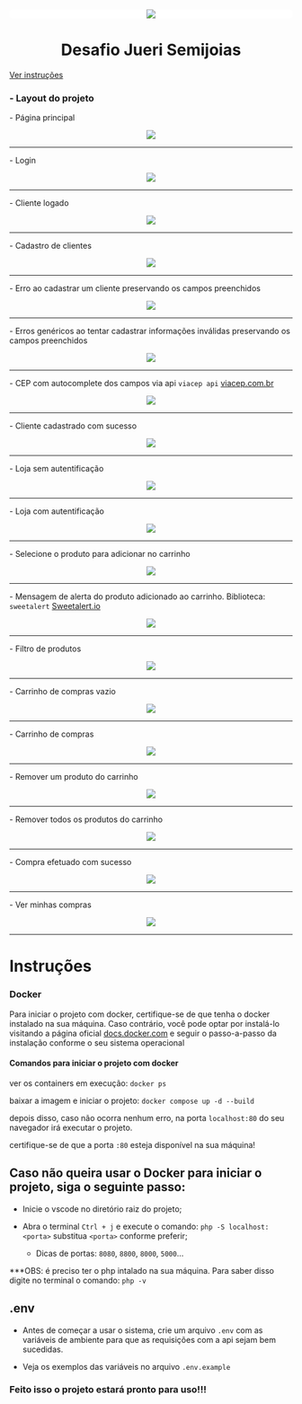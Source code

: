 
<div style="background: #fff; text-align: center; border-radius: 5px; margin: 10px 0;">
  <img src="./views/assets/images/readme/pages/logo.png" />
</div>

<h1 style="text-align: center;">
  Desafio Jueri Semijoias
</h1>

<a href="#instructions" style="margin: 5px 0;">
  Ver instruções
</a>

<h3>
  - Layout do projeto
</h3>

<p>
  - Página principal
</p>

<div style=" text-align: center; border-radius: 5px; margin: 10px 0;">
  <img src="./views/assets/images/readme/gif/dashboard.gif" />
</div>

<hr>

<p>
  - Login
</p>

<div style=" text-align: center; border-radius: 5px; margin: 10px 0;">
  <img src="./views/assets/images/readme/pages/page-login.png" />
</div>

<hr>

<p>
  - Cliente logado 
</p>

<div style=" text-align: center; border-radius: 5px; margin: 10px 0;">
  <img src="./views/assets/images/readme/pages/login-auth.png" />
</div>

<hr>

<p>
  - Cadastro de clientes 
</p>

<div style=" text-align: center; border-radius: 5px; margin: 10px 0;">
  <img src="./views/assets/images/readme/pages/register.png" />
</div>

<hr>

<p>
  - Erro ao cadastrar um cliente preservando os campos preenchidos
</p>

<div style=" text-align: center; border-radius: 5px; margin: 10px 0;">
  <img src="./views/assets/images/readme/pages/register-error-alert.png" />
</div>

<hr>

<p>
  - Erros genéricos ao tentar cadastrar informações inválidas preservando os campos preenchidos
</p>

<div style=" text-align: center; border-radius: 5px; margin: 10px 0;">
  <img src="./views/assets/images/readme/pages/register-erros-log.png" />
</div>

<hr>

<p>
  - CEP com autocomplete dos campos via api <code>viacep api</code> 
  <a href="https://viacep.com.br/">viacep.com.br</a>
</p>

<div style=" text-align: center; border-radius: 5px; margin: 10px 0;">
  <img src="./views/assets/images/readme/pages/cep-autocomplete.png" />
</div>

<hr>

<p>
  - Cliente cadastrado com sucesso
</p>

<div style=" text-align: center; border-radius: 5px; margin: 10px 0;">
  <img src="./views/assets/images/readme/pages/register-success.png" />
</div>

<hr>

<p>
  - Loja sem autentificação
</p>

<div style=" text-align: center; border-radius: 5px; margin: 10px 0;">
  <img src="./views/assets/images/readme/gif/shop.gif" />
</div>

<hr>

<p>
  - Loja com autentificação
</p>

<div style=" text-align: center; border-radius: 5px; margin: 10px 0;">
  <img src="./views/assets/images/readme/gif/shop-auth.gif" />
</div>

<hr>

<p>
  - Selecione o produto para adicionar no carrinho
</p>

<div style=" text-align: center; border-radius: 5px; margin: 10px 0;">
  <img src="./views/assets/images/readme/pages/product-select.png" />
</div>

<hr>

<p>
  - Mensagem de alerta do produto adicionado ao carrinho.
  Biblioteca: <code>sweetalert</code>  
  <a href="https://sweetalert2.github.io/#examples">
  Sweetalert.io
  </a>
</p>

<div style=" text-align: center; border-radius: 5px; margin: 10px 0;">
  <img src="./views/assets/images/readme/pages/product-add.png" />
</div>

<hr>

<p>
  - Filtro de produtos
</p>

<div style=" text-align: center; border-radius: 5px; margin: 10px 0;">
  <img src="./views/assets/images/readme/gif/search-product.gif" />
</div>

<hr>

<p>
  - Carrinho de compras vazio
</p>

<div style=" text-align: center; border-radius: 5px; margin: 10px 0;">
  <img src="./views/assets/images/readme/pages/cart-empty.png" />
</div>

<hr>

<p>
  - Carrinho de compras
</p>

<div style=" text-align: center; border-radius: 5px; margin: 10px 0;">
  <img src="./views/assets/images/readme/pages/cart.png" />
</div>

<hr>

<p>
  - Remover um produto do carrinho
</p>

<div style=" text-align: center; border-radius: 5px; margin: 10px 0;">
  <img src="./views/assets/images/readme/pages/cart-remove-item.png" />
</div>

<hr>

<p>
  - Remover todos os produtos do carrinho
</p>

<div style=" text-align: center; border-radius: 5px; margin: 10px 0;">
  <img src="./views/assets/images/readme/pages/cart-remove-all.png" />
</div>

<hr>

<p>
  - Compra efetuado com sucesso
</p>

<div style=" text-align: center; border-radius: 5px; margin: 10px 0;">
  <img src="./views/assets/images/readme/pages/cart-finish.png" />
</div>

<hr>

<p>
  - Ver minhas compras
</p>

<div style=" text-align: center; border-radius: 5px; margin: 10px 0;">
  <img src="./views/assets/images/readme/pages/shopping.png" />
</div>

<hr>

<h1 id="instructions">
  Instruções 
</h1>


<h3>
  Docker
</h3>

<p>
  Para iniciar o projeto com docker, certifique-se de que tenha o docker instalado na sua máquina. Caso contrário, você pode optar por instalá-lo visitando a página oficial <a href="https://docs.docker.com/engine/install/">docs.docker.com</a> e seguir o passo-a-passo da instalação conforme o seu sistema operacional
</p>

<h4>
  Comandos para iniciar o projeto com docker
</h4>

ver os containers em execução: `docker ps`

baixar a imagem e iniciar o projeto: `docker compose up -d --build`

depois disso, caso não ocorra nenhum erro, na porta `localhost:80` do seu navegador irá executar o projeto.

certifique-se de que a porta `:80` esteja disponível na sua máquina!

## Caso não queira usar o Docker para iniciar o projeto, siga o seguinte passo:

- Inicie o vscode no diretório raiz do projeto;

- Abra o terminal `Ctrl + j` e execute o comando: `php -S localhost:<porta>` substitua `<porta>` conforme preferir;

  - Dicas de portas: `8080`, `8800`, `8000`, `5000`...

***OBS: é preciso ter o php intalado na sua máquina. Para saber disso digite no terminal o comando: `php -v`

## .env

- Antes de começar a usar o sistema, crie um arquivo `.env` com as variáveis de ambiente para que as requisições com a api sejam bem sucedidas.

- Veja os exemplos das variáveis no arquivo `.env.example`

### Feito isso o projeto estará pronto para uso!!! 

